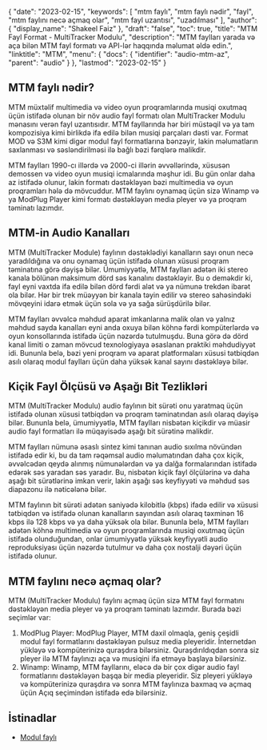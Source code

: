 {
  "date": "2023-02-15",
  "keywords": [
"mtm faylı",
"mtm faylı nədir",
"fayl",
"mtm faylını necə açmaq olar",
"mtm fayl uzantısı",
"uzadılması"
],
  "author": {
    "display_name": "Shakeel Faiz"
},
  "draft": "false",
  "toc": true,
  "title": "MTM Fayl Format - MultiTracker Modulu",
  "description": "MTM faylları yarada və aça bilən MTM fayl formatı və API-lər haqqında məlumat əldə edin.",
  "linktitle": "MTM",
  "menu": {
    "docs": {
      "identifier": "audio-mtm-az",
      "parent": "audio"
}
},
  "lastmod": "2023-02-15"
}

## MTM faylı nədir?

MTM müxtəlif multimedia və video oyun proqramlarında musiqi oxutmaq üçün istifadə olunan bir növ audio fayl formatı olan MultiTracker Modulu mənasını verən fayl uzantısıdır. MTM fayllarında hər biri müstəqil və ya tam kompozisiya kimi birlikdə ifa edilə bilən musiqi parçaları dəsti var. Format MOD və S3M kimi digər modul fayl formatlarına bənzəyir, lakin məlumatların saxlanması və səsləndirilməsi ilə bağlı bəzi fərqlərə malikdir.

MTM faylları 1990-cı illərdə və 2000-ci illərin əvvəllərində, xüsusən demossen və video oyun musiqi icmalarında məşhur idi. Bu gün onlar daha az istifadə olunur, lakin formatı dəstəkləyən bəzi multimedia və oyun proqramları hələ də mövcuddur. MTM faylını oynamaq üçün sizə Winamp və ya ModPlug Player kimi formatı dəstəkləyən media pleyer və ya proqram təminatı lazımdır.

## MTM-in Audio Kanalları

MTM (MultiTracker Module) faylının dəstəklədiyi kanalların sayı onun necə yaradıldığına və onu oynamaq üçün istifadə olunan xüsusi proqram təminatına görə dəyişə bilər. Ümumiyyətlə, MTM faylları adətən iki stereo kanala bölünən maksimum dörd səs kanalını dəstəkləyir. Bu o deməkdir ki, fayl eyni vaxtda ifa edilə bilən dörd fərdi alət və ya nümunə trekdən ibarət ola bilər. Hər bir trek müəyyən bir kanala təyin edilir və stereo sahəsindəki mövqeyini idarə etmək üçün sola və ya sağa sürüşdürilə bilər.

MTM faylları əvvəlcə məhdud aparat imkanlarına malik olan və yalnız məhdud sayda kanalları eyni anda oxuya bilən köhnə fərdi kompüterlərdə və oyun konsollarında istifadə üçün nəzərdə tutulmuşdu. Buna görə də dörd kanal limiti o zaman mövcud texnologiyaya əsaslanan praktiki məhdudiyyət idi. Bununla belə, bəzi yeni proqram və aparat platformaları xüsusi tətbiqdən asılı olaraq modul faylları üçün daha yüksək kanal sayını dəstəkləyə bilər.

## Kiçik Fayl Ölçüsü və Aşağı Bit Tezlikləri

MTM (MultiTracker Modulu) audio faylının bit sürəti onu yaratmaq üçün istifadə olunan xüsusi tətbiqdən və proqram təminatından asılı olaraq dəyişə bilər. Bununla belə, ümumiyyətlə, MTM faylları nisbətən kiçikdir və müasir audio fayl formatları ilə müqayisədə aşağı bit sürətinə malikdir.

MTM faylları nümunə əsaslı sintez kimi tanınan audio sıxılma növündən istifadə edir ki, bu da tam rəqəmsal audio məlumatından daha çox kiçik, əvvəlcədən qeydə alınmış nümunələrdən və ya dalğa formalarından istifadə edərək səs yaradan səs yaradır. Bu, nisbətən kiçik fayl ölçülərinə və daha aşağı bit sürətlərinə imkan verir, lakin aşağı səs keyfiyyəti və məhdud səs diapazonu ilə nəticələnə bilər.

MTM faylının bit sürəti adətən saniyədə kilobitlə (kbps) ifadə edilir və xüsusi tətbiqdən və istifadə olunan kanalların sayından asılı olaraq təxminən 16 kbps ilə 128 kbps və ya daha yüksək ola bilər. Bununla belə, MTM faylları adətən köhnə multimedia və oyun proqramlarında musiqi oxutmaq üçün istifadə olunduğundan, onlar ümumiyyətlə yüksək keyfiyyətli audio reproduksiyası üçün nəzərdə tutulmur və daha çox nostalji dəyəri üçün istifadə olunur.

## MTM faylını necə açmaq olar?

MTM (MultiTracker Modulu) faylını açmaq üçün sizə MTM fayl formatını dəstəkləyən media pleyer və ya proqram təminatı lazımdır. Burada bəzi seçimlər var:

1. ModPlug Player: ModPlug Player, MTM daxil olmaqla, geniş çeşidli modul fayl formatlarını dəstəkləyən pulsuz media pleyeridir. İnternetdən yükləyə və kompüterinizə quraşdıra bilərsiniz. Quraşdırıldıqdan sonra siz pleyer ilə MTM faylınızı aça və musiqini ifa etməyə başlaya bilərsiniz.
2. Winamp: Winamp, MTM fayllarını, eləcə də bir çox digər audio fayl formatlarını dəstəkləyən başqa bir media pleyeridir. Siz pleyeri yükləyə və kompüterinizə quraşdıra və sonra MTM faylınıza baxmaq və açmaq üçün Açıq seçimindən istifadə edə bilərsiniz.

## İstinadlar
* [Modul faylı](https://en.wikipedia.org/wiki/Module_file)


